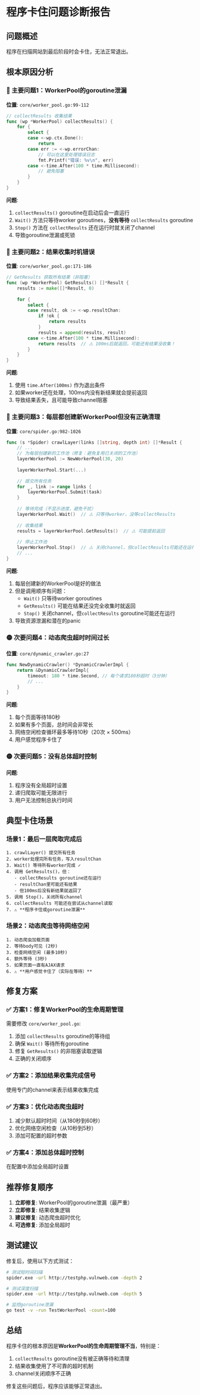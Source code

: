 # 程序卡住问题诊断报告

## 问题概述
程序在扫描网站到最后阶段时会卡住，无法正常退出。

## 根本原因分析

### 🔴 主要问题1：WorkerPool的goroutine泄漏

**位置**: `core/worker_pool.go:99-112`

```go
// collectResults 收集结果
func (wp *WorkerPool) collectResults() {
	for {
		select {
		case <-wp.ctx.Done():
			return
		case err := <-wp.errorChan:
			// 可以在这里处理错误日志
			fmt.Printf("错误: %v\n", err)
		case <-time.After(100 * time.Millisecond):
			// 避免阻塞
		}
	}
}
```

**问题**:
1. `collectResults()` goroutine在启动后会一直运行
2. `Wait()` 方法只等待worker goroutines，**没有等待** `collectResults` goroutine
3. `Stop()` 方法在 `collectResults` 还在运行时就关闭了channel
4. 导致goroutine泄漏或死锁

### 🔴 主要问题2：结果收集时机错误

**位置**: `core/worker_pool.go:171-186`

```go
// GetResults 获取所有结果（非阻塞）
func (wp *WorkerPool) GetResults() []*Result {
	results := make([]*Result, 0)
	
	for {
		select {
		case result, ok := <-wp.resultChan:
			if !ok {
				return results
			}
			results = append(results, result)
		case <-time.After(100 * time.Millisecond):
			return results  // ⚠️ 100ms后就返回，可能还有结果没收集！
		}
	}
}
```

**问题**:
1. 使用 `time.After(100ms)` 作为退出条件
2. 如果worker还在处理，100ms内没有新结果就会提前返回
3. 导致结果丢失，且可能导致channel阻塞

### 🔴 主要问题3：每层都创建新WorkerPool但没有正确清理

**位置**: `core/spider.go:982-1026`

```go
func (s *Spider) crawlLayer(links []string, depth int) []*Result {
	// ...
	// 为每层创建新的工作池（修复：避免复用已关闭的工作池）
	layerWorkerPool := NewWorkerPool(30, 20)
	
	layerWorkerPool.Start(...)
	
	// 提交所有任务
	for _, link := range links {
		layerWorkerPool.Submit(task)
	}
	
	// 等待完成（不显示进度，避免干扰）
	layerWorkerPool.Wait()  // ⚠️ 只等待worker，没等collectResults
	
	// 收集结果
	results = layerWorkerPool.GetResults()  // ⚠️ 可能提前返回
	
	// 停止工作池
	layerWorkerPool.Stop()  // ⚠️ 关闭channel，但collectResults可能还在运行
	// ...
}
```

**问题**:
1. 每层创建新的WorkerPool是好的做法
2. 但是调用顺序有问题：
   - `Wait()` 只等待worker goroutines
   - `GetResults()` 可能在结果还没完全收集时就返回
   - `Stop()` 关闭channel，但`collectResults` goroutine可能还在运行
3. 导致资源泄漏和潜在的panic

### 🟡 次要问题4：动态爬虫超时时间过长

**位置**: `core/dynamic_crawler.go:27`

```go
func NewDynamicCrawler() *DynamicCrawlerImpl {
	return &DynamicCrawlerImpl{
		timeout: 180 * time.Second, // 每个请求180秒超时（3分钟）
		// ...
	}
}
```

**问题**:
1. 每个页面等待180秒
2. 如果有多个页面，总时间会非常长
3. 网络空闲检查循环最多等待10秒（20次 × 500ms）
4. 用户感觉程序卡住了

### 🟡 次要问题5：没有总体超时控制

**问题**:
1. 程序没有全局超时设置
2. 递归爬取可能无限进行
3. 用户无法控制总执行时间

## 典型卡住场景

### 场景1：最后一层爬取完成后
```
1. crawlLayer() 提交所有任务
2. worker处理完所有任务，写入resultChan
3. Wait() 等待所有worker完成 ✓
4. 调用 GetResults()，但：
   - collectResults goroutine还在运行
   - resultChan里可能还有结果
   - 但100ms后没有新结果就返回了
5. 调用 Stop()，关闭所有channel
6. collectResults 可能还在尝试从channel读取
7. ⚠️ **程序卡住或goroutine泄漏**
```

### 场景2：动态爬虫等待网络空闲
```
1. 动态爬虫加载页面
2. 等待body可见 (2秒)
3. 检查网络空闲 (最多10秒)
4. 额外等待 (3秒)
5. 如果页面一直有AJAX请求
6. ⚠️ **用户感觉卡住了（实际在等待）**
```

## 修复方案

### ✅ 方案1：修复WorkerPool的生命周期管理

需要修改 `core/worker_pool.go`:

1. 添加 `collectResults` goroutine的等待组
2. 确保 `Wait()` 等待所有goroutine
3. 修复 `GetResults()` 的非阻塞读取逻辑
4. 正确的关闭顺序

### ✅ 方案2：添加结果收集完成信号

使用专门的channel来表示结果收集完成

### ✅ 方案3：优化动态爬虫超时

1. 减少默认超时时间（从180秒到60秒）
2. 优化网络空闲检查（从10秒到5秒）
3. 添加可配置的超时参数

### ✅ 方案4：添加总体超时控制

在配置中添加全局超时设置

## 推荐修复顺序

1. **立即修复**: WorkerPool的goroutine泄漏（最严重）
2. **立即修复**: 结果收集逻辑
3. **建议修复**: 动态爬虫超时优化
4. **可选修复**: 添加全局超时

## 测试建议

修复后，使用以下方式测试：

```bash
# 测试短时间扫描
spider.exe -url http://testphp.vulnweb.com -depth 2

# 测试深度扫描
spider.exe -url http://testphp.vulnweb.com -depth 5

# 监控goroutine泄漏
go test -v -run TestWorkerPool -count=100
```

## 总结

程序卡住的根本原因是**WorkerPool的生命周期管理不当**，特别是：
1. `collectResults` goroutine没有被正确等待和清理
2. 结果收集使用了不可靠的超时机制
3. channel关闭顺序不正确

修复这些问题后，程序应该能够正常退出。

